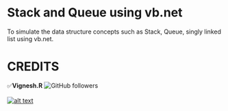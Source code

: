 [1.1]: https://img.icons8.com/ios-filled/25/000000/instagram-new.png
[2]: https://www.instagram.com/vignesh_r_

# Stack and Queue using vb.net
To simulate the data structure concepts such as Stack, Queue, singly linked list using vb.net.

# CREDITS
:white_check_mark:**Vignesh.R**
![GitHub followers](https://img.shields.io/github/followers/codervignesh?label=codervignesh&style=social)  <br/>
<br/>
[![alt text][1.1]][2]<br/>
